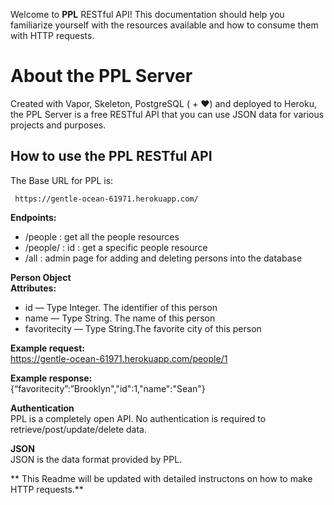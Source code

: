 
Welcome to <strong>PPL</strong> RESTful API! This documentation should help you familiarize yourself with the resources available and how to consume them with HTTP requests.

# About the PPL Server
Created with Vapor, Skeleton, PostgreSQL ( + ❤︎) and deployed to Heroku, the PPL Server is a free RESTful API that you can use JSON data for various projects and purposes.

## How to use the PPL RESTful API

The Base URL for PPL is:

     https://gentle-ocean-61971.herokuapp.com/

**Endpoints:**  
  - /people	:  get all the people resources  
  - /people/ :  id : get a specific people resource  
  - /all :  admin page for adding and deleting persons into the database  

**Person Object**  
**Attributes:**  
  - id 			 		— Type Integer. The identifier of this person  
  - name 		 		— Type String. The name of this person  
  - favoritecity 		— Type String.The favorite city of this person  

**Example request:**  
https://gentle-ocean-61971.herokuapp.com/people/1    
  
**Example response:**  
{“favoritecity”:”Brooklyn","id":1,"name":"Sean"}  
  
**Authentication**  
PPL is a completely open API. No authentication is required to retrieve/post/update/delete data.

**JSON**  
JSON is the data format provided by PPL.

** This Readme will be updated with detailed instructons on how to make HTTP requests.**
